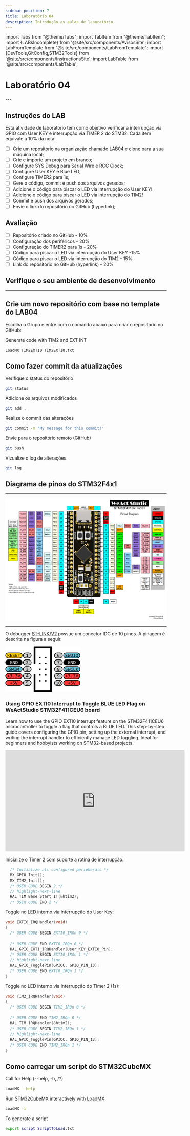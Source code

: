 ```yaml
---
sidebar_position: 7
title: Laboratório 04
description: Introdução as aulas de laboratório
---
```


import Tabs from "@theme/Tabs";
import TabItem from "@theme/TabItem";
import {LABsIncomplete} from '@site/src/components/AvisosSite';
import LabFromTemplate from "@site/src/components/LabFromTemplate";
import {DevTools,GitConfig,STM32Tools} from '@site/src/components/InstructionsSite';
import LabTable from '@site/src/components/LabTable';

# Laboratório 04

<!-- Aviso de que este conteúdo está em construção! -->
<LABsIncomplete />

<!-- Tabela com link para atividade, inicio, fim e descrição do LAB! -->
<div style={{ display: "flex", justifyContent: "center" }}>
  <LabTable index={4} internal={false} />
</div>
---


## Instruções do LAB

Esta atividade de laboratório tem como objetivo verificar a interrupção via GPIO com User KEY e interrupção via TIMER 2 do STM32. Cada item equivale a 10% da nota.

- [ ] Crie um repositório na organização chamado LAB04 e clone para a sua máquina local;
- [ ] Crie e importe um projeto em branco;
- [ ] Configure SYS Debug para Serial Wire e RCC Clock;
- [ ] Configure User KEY e Blue LED;
- [ ] Configure TIMER2 para 1s;
- [ ] Gere o código, commit e push dos arquivos gerados;
- [ ] Adicione o código para piscar o LED via interrupção do User KEY!
- [ ] Adicione o código para piscar o LED via interrupção do TIM2!
- [ ] Commit e push dos arquivos gerados;
- [ ] Envie o link do repositório no GitHub (hyperlink);

## Avaliação

- [ ] Repositório criado no GitHub - 10%
- [ ] Configuração dos periféricos - 20%
- [ ] Configuração do TIMER2 para 1s - 20%
- [ ] Código para piscar o LED via interrupção do User KEY -15%
- [ ] Código para piscar o LED via interrupção do TIM2 - 15%
- [ ] Link do repositório no GitHub (hyperlink) - 20%

## Verifique o seu ambiente de desenvolvimento

<!-- List of Dev Tools -->
<DevTools />

<!-- Configure o git -->
<GitConfig />

---

<!-- List of STM32Cube Tools -->
<STM32Tools />

## Crie um novo repositório com base no template do LAB04

Escolha o Grupo e entre com o comando abaixo para criar o repositório no GitHub:

<!-- Gera instruções para criar o repositório no GitHub por grupo com base no template do laboratório. -->
<LabFromTemplate labNumber="LAB04" opts="-c" />

Generate code with TIM2 and EXT INT
```bash
LoadMX TIM2EXTI0 TIM2EXTI0.txt
```

## Como fazer commit da atualizações
Verifique o status do repositório
```bash
git status
```
Adicione os arquivos modificados
```bash
git add .
```
Realize o commit das alterações
```bash
git commit -m "My message for this commit!"
```
Envie para o repositório remoto (GitHub)
```bash
git push
```
Vizualize o log de alterações
```bash
git log
```

## Diagrama de pinos do STM32F4x1

---

![STM32F4x1 microcontroller pinout diagram;](/img/MiniSTM32F4x1/STM32F4x1_PinoutDiagram_RichardBalint.png)

---


O debugger [ST-LINK/V2](/docs/st-link) possue um conector IDC de 10 pinos. A pinagem é descrita na figura a seguir.

![ST-LINK/V2 Clone](/img/ST-LINK_V2_Clone_Header.png)


### Using GPIO EXTI0 Interrupt to Toggle BLUE LED Flag on WeActStudio STM32F411CEU6 board

Learn how to use the GPIO EXTI0 interrupt feature on the STM32F411CEU6 microcontroller to toggle a flag that controls a BLUE LED. This step-by-step guide covers configuring the GPIO pin, setting up the external interrupt, and writing the interrupt handler to efficiently manage LED toggling. Ideal for beginners and hobbyists working on STM32-based projects.

<iframe width="560" height="315" src="https://www.youtube.com/embed/1yOwjK1VTw0?si=6uM4VFDyQ1gFk6GS" title="YouTube video player" frameborder="0" allow="accelerometer; autoplay; clipboard-write; encrypted-media; gyroscope; picture-in-picture; web-share" referrerpolicy="strict-origin-when-cross-origin" allowfullscreen></iframe>



Inicialize o Timer 2 com suporte a rotina de interrupção:
```c title="Src/main.c"
  /* Initialize all configured peripherals */
  MX_GPIO_Init();
  MX_TIM2_Init();
  /* USER CODE BEGIN 2 */
  // highlight-next-line
  HAL_TIM_Base_Start_IT(&htim2);
  /* USER CODE END 2 */
```

Toggle no LED interno via interrupção do User Key:
```c title="Src/stm32f4xx_it.c"
void EXTI0_IRQHandler(void)
{
  /* USER CODE BEGIN EXTI0_IRQn 0 */

  /* USER CODE END EXTI0_IRQn 0 */
  HAL_GPIO_EXTI_IRQHandler(User_KEY_EXTI0_Pin);
  /* USER CODE BEGIN EXTI0_IRQn 1 */
  // highlight-next-line
  HAL_GPIO_TogglePin(GPIOC, GPIO_PIN_13);
  /* USER CODE END EXTI0_IRQn 1 */
}
```

Toggle no LED interno via interrupção do Timer 2 (1s):
```c title="Src/stm32f4xx_it.c"
void TIM2_IRQHandler(void)
{
  /* USER CODE BEGIN TIM2_IRQn 0 */

  /* USER CODE END TIM2_IRQn 0 */
  HAL_TIM_IRQHandler(&htim2);
  /* USER CODE BEGIN TIM2_IRQn 1 */
  // highlight-next-line
  HAL_GPIO_TogglePin(GPIOC, GPIO_PIN_13);
  /* USER CODE END TIM2_IRQn 1 */
}
```



## Como carregar um script do STM32CubeMX

Call for Help (--help, -h, /?)

```bash
LoadMX --help
```

Run STM32CubeMX interactively with [LoadMX](/docs/loadmx)

```bash
LoadMX -i
```

To generate a script

```bash
export script ScriptToLoad.txt
```